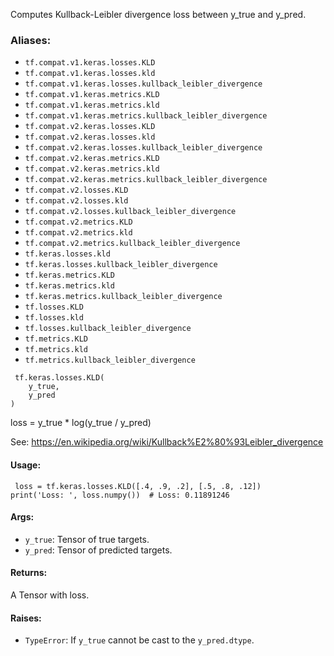 
Computes Kullback-Leibler divergence loss between y_true and y_pred.
### Aliases:
- `tf.compat.v1.keras.losses.KLD`
- `tf.compat.v1.keras.losses.kld`
- `tf.compat.v1.keras.losses.kullback_leibler_divergence`
- `tf.compat.v1.keras.metrics.KLD`
- `tf.compat.v1.keras.metrics.kld`
- `tf.compat.v1.keras.metrics.kullback_leibler_divergence`
- `tf.compat.v2.keras.losses.KLD`
- `tf.compat.v2.keras.losses.kld`
- `tf.compat.v2.keras.losses.kullback_leibler_divergence`
- `tf.compat.v2.keras.metrics.KLD`
- `tf.compat.v2.keras.metrics.kld`
- `tf.compat.v2.keras.metrics.kullback_leibler_divergence`
- `tf.compat.v2.losses.KLD`
- `tf.compat.v2.losses.kld`
- `tf.compat.v2.losses.kullback_leibler_divergence`
- `tf.compat.v2.metrics.KLD`
- `tf.compat.v2.metrics.kld`
- `tf.compat.v2.metrics.kullback_leibler_divergence`
- `tf.keras.losses.kld`
- `tf.keras.losses.kullback_leibler_divergence`
- `tf.keras.metrics.KLD`
- `tf.keras.metrics.kld`
- `tf.keras.metrics.kullback_leibler_divergence`
- `tf.losses.KLD`
- `tf.losses.kld`
- `tf.losses.kullback_leibler_divergence`
- `tf.metrics.KLD`
- `tf.metrics.kld`
- `tf.metrics.kullback_leibler_divergence`

```
 tf.keras.losses.KLD(
    y_true,
    y_pred
)
```

loss = y_true * log(y_true / y_pred)

See: https://en.wikipedia.org/wiki/Kullback%E2%80%93Leibler_divergence
#### Usage:

```
 loss = tf.keras.losses.KLD([.4, .9, .2], [.5, .8, .12])
print('Loss: ', loss.numpy())  # Loss: 0.11891246
```
#### Args:
- `y_true`: Tensor of true targets.
- `y_pred`: Tensor of predicted targets.
#### Returns:

A Tensor with loss.
#### Raises:
- `TypeError`: If `y_true` cannot be cast to the `y_pred.dtype`.
